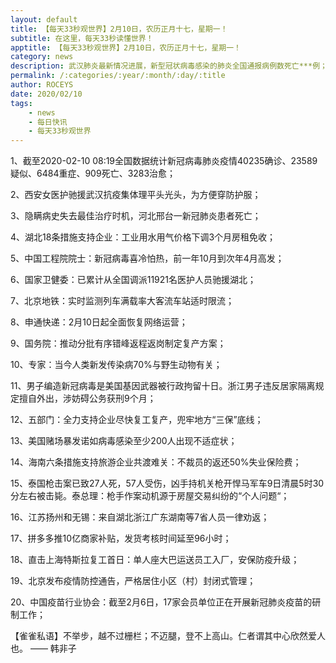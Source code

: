 ```yaml
---
layout: default
title: 【每天33秒观世界】2月10日，农历正月十七，星期一！
subtitle: 在这里，每天33秒读懂世界！
apptitle: 【每天33秒观世界】2月10日，农历正月十七，星期一！
category: news
description: 武汉肺炎最新情况进展，新型冠状病毒感染的肺炎全国通报病例数死亡***例；在这里，每天33秒或60秒读懂世界，免费每日快讯新闻简报接口API，微语简报接口API，Skylark，爬虫简讯API接口免费，微信可以直接转账到QQ了。【每天33秒观世界】2019年12月12345678910111213141516171819202122232425262728293031日。ROCEYS全栈CEO 2020-01-23 10:22:18
permalink: /:categories/:year/:month/:day/:title
author: ROCEYS
date: 2020/02/10
tags:
    - news
    - 每日快讯
    - 每天33秒观世界
---
```


1、截至2020-02-10 08:19全国数据统计新冠病毒肺炎疫情40235确诊、23589疑似、6484重症、909死亡、3283治愈；

2、西安女医护驰援武汉抗疫集体理平头光头，为方便穿防护服；

3、隐瞒病史失去最佳治疗时机，河北邢台一新冠肺炎患者死亡；

4、湖北18条措施支持企业：工业用水用气价格下调3个月房租免收；

5、中国工程院院士：新冠病毒喜冷怕热，前一年10月到次年4月高发；

6、国家卫健委：已累计从全国调派11921名医护人员驰援湖北；

7、北京地铁：实时监测列车满载率大客流车站适时限流；

8、申通快递：2月10日起全面恢复网络运营；

9、国务院：推动分批有序错峰返程返岗制定复产方案；

10、专家：当今人类新发传染病70%与野生动物有关；

11、男子编造新冠病毒是美国基因武器被行政拘留十日。浙江男子违反居家隔离规定擅自外出，涉妨碍公务获刑9个月；

12、五部门：全力支持企业尽快复工复产，兜牢地方“三保”底线；

13、美国赌场暴发诺如病毒感染至少200人出现不适症状；

14、海南六条措施支持旅游企业共渡难关：不裁员的返还50%失业保险费；

15、泰国枪击案已致27人死，57人受伤，凶手持机关枪开悍马军车9日清晨5时30分左右被击毙。泰总理：枪手作案动机源于房屋交易纠纷的“个人问题“；

16、江苏扬州和无锡：来自湖北浙江广东湖南等7省人员一律劝返；

17、拼多多推10亿商家补贴，发货考核时间延至96小时；

18、直击上海特斯拉复工首日：单人座大巴运送员工入厂，安保防疫升级；

19、北京发布疫情防控通告，严格居住小区（村）封闭式管理；

20、中国疫苗行业协会：截至2月6日，17家会员单位正在开展新冠肺炎疫苗的研制工作；

【雀雀私语】不举步，越不过栅栏；不迈腿，登不上高山。仁者谓其中心欣然爱人也。    —— 韩非子